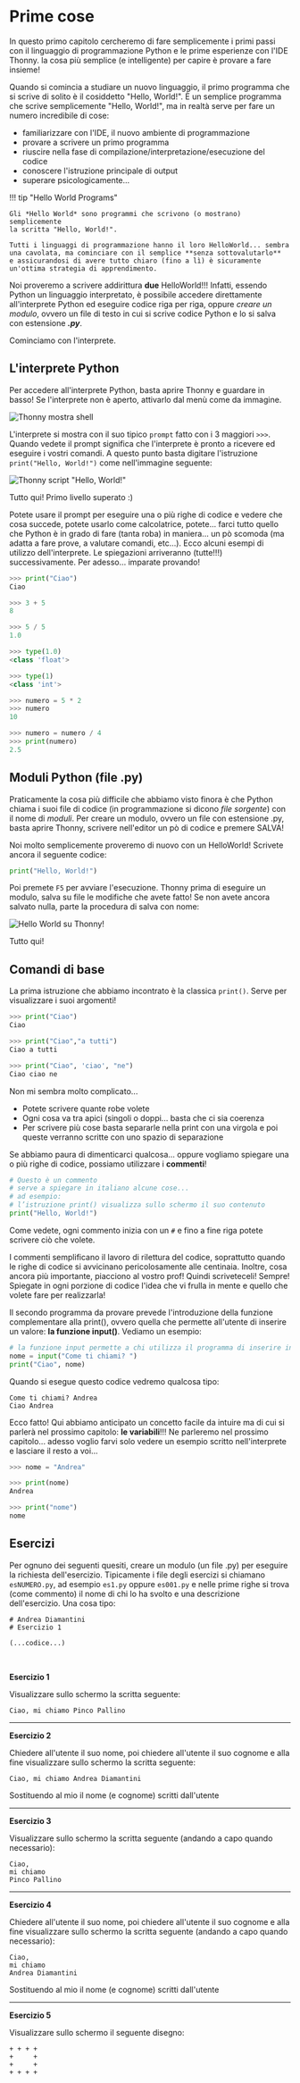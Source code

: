 # Prime cose

In questo primo capitolo cercheremo di fare semplicemente i primi passi con il linguaggio di programmazione Python
e le prime esperienze con l'IDE Thonny. la cosa più semplice (e intelligente) per capire è provare a fare insieme!

Quando si comincia a studiare un nuovo linguaggio, il primo programma che si scrive di solito è il cosiddetto "Hello, World!". 
È un semplice programma che scrive semplicemente "Hello, World!", ma in realtà serve per fare un numero incredibile di cose:

- familiarizzare con l'IDE, il nuovo ambiente di programmazione
- provare a scrivere un primo programma
- riuscire nella fase di compilazione/interpretazione/esecuzione del codice
- conoscere l'istruzione principale di output
- superare psicologicamente...

!!! tip "Hello World Programs"

    Gli *Hello World* sono programmi che scrivono (o mostrano) semplicemente
    la scritta "Hello, World!".

    Tutti i linguaggi di programmazione hanno il loro HelloWorld... sembra una cavolata, ma cominciare con il semplice **senza sottovalutarlo**
    e assicurandosi di avere tutto chiaro (fino a lì) è sicuramente un'ottima strategia di apprendimento.


Noi proveremo a scrivere addirittura **due** HelloWorld!!! Infatti, essendo Python un linguaggio interpretato, è possibile
accedere direttamente all'interprete Python ed eseguire codice riga per riga, oppure *creare un modulo*, ovvero un file di testo 
in cui si scrive codice Python e lo si salva con estensione ***.py***.

Cominciamo con l'interprete.

<!-- ############################################################################################################### -->
## L'interprete Python

Per accedere all'interprete Python, basta aprire Thonny e guardare in basso! Se l'interprete non è aperto, attivarlo dal menù
come da immagine.

![Thonny mostra shell](images/thonny_mostra_shell.png)

L'interprete si mostra con il suo tipico `prompt` fatto con i 3 maggiori `>>>`. Quando vedete il prompt significa che l'interprete è pronto a ricevere
ed eseguire i vostri comandi. A questo punto basta digitare l'istruzione `print("Hello, World!")` come nell'immagine seguente:

![Thonny script "Hello, World!"](images/thonny_shell_helloworld.png)

Tutto qui! Primo livello superato :)

Potete usare il prompt per eseguire una o più righe di codice e vedere che cosa succede, potete usarlo come calcolatrice, potete... farci tutto quello che Python è
in grado di fare (tanta roba) in maniera... un pò scomoda (ma adatta a fare prove, a valutare comandi, etc...).
Ecco alcuni esempi di utilizzo dell'interprete. Le spiegazioni arriveranno (tutte!!!) successivamente. Per adesso... imparate provando!

``` python
>>> print("Ciao")
Ciao

>>> 3 + 5
8

>>> 5 / 5
1.0

>>> type(1.0)
<class 'float'>

>>> type(1)
<class 'int'>

>>> numero = 5 * 2
>>> numero
10

>>> numero = numero / 4
>>> print(numero)
2.5
```


<!-- ############################################################################################################### -->
## Moduli Python (file .py)


Praticamente la cosa più difficile che abbiamo visto finora è che Python chiama i suoi file di codice (in programmazione si dicono *file sorgente*) con il nome di *moduli*.
Per creare un modulo, ovvero un file con estensione .py, basta aprire Thonny, scrivere nell'editor un pò di codice e premere SALVA!

Noi molto semplicemente proveremo di nuovo con un HelloWorld! Scrivete ancora il seguente codice:

``` python
print("Hello, World!")
```

Poi premete `F5` per avviare l'esecuzione. Thonny prima di eseguire un modulo, salva su file le modifiche che avete fatto! Se non avete ancora salvato nulla, parte la procedura
di salva con nome:

![Hello World su Thonny!](images/thonny_file_HelloWorld.jpg)

Tutto qui!<br>


<!-- ############################################################################################################### -->
## Comandi di base

La prima istruzione che abbiamo incontrato è la classica `print()`.
Serve per visualizzare i suoi argomenti!

``` python
>>> print("Ciao")
Ciao

>>> print("Ciao","a tutti")
Ciao a tutti

>>> print("Ciao", 'ciao', "ne")
Ciao ciao ne
```

Non mi sembra molto complicato... 
- Potete scrivere quante robe volete
- Ogni cosa va tra apici (singoli o doppi... basta che ci sia coerenza
- Per scrivere più cose basta separarle nella print con una virgola e poi queste verranno scritte con uno spazio di separazione

Se abbiamo paura di dimenticarci qualcosa... oppure vogliamo spiegare una o più righe di codice, possiamo
utilizzare i **commenti**!

``` python
# Questo è un commento
# serve a spiegare in italiano alcune cose...
# ad esempio:
# l’istruzione print() visualizza sullo schermo il suo contenuto
print("Hello, World!")
```

Come vedete, ogni commento inizia con un `#` e fino a fine riga potete scrivere ciò che volete.

I commenti semplificano il lavoro di rilettura del codice, soprattutto
quando le righe di codice si avvicinano pericolosamente alle centinaia.
Inoltre, cosa ancora più importante, piacciono al vostro prof! Quindi
scriveteceli! Sempre! Spiegate in ogni porzione di codice l'idea che vi
frulla in mente e quello che volete fare per realizzarla!

Il secondo programma da provare prevede l'introduzione della funzione
complementare alla print(), ovvero quella che permette all'utente di
inserire un valore: **la funzione input()**. Vediamo un esempio:

``` python
# la funzione input permette a chi utilizza il programma di inserire informazioni
nome = input("Come ti chiami? ")
print("Ciao", nome)
```

Quando si esegue questo codice vedremo qualcosa tipo:

    Come ti chiami? Andrea
    Ciao Andrea

Ecco fatto! 
Qui abbiamo anticipato un concetto facile da intuire ma di cui si parlerà nel prossimo capitolo: **le variabili**!!! 
Ne parleremo nel prossimo capitolo... adesso voglio farvi solo vedere un esempio scritto nell'interprete e lasciare il resto a voi...

``` python
>>> nome = "Andrea"

>>> print(nome)
Andrea

>>> print("nome")
nome
```



<!-- ############################################################################################ -->
## Esercizi

Per ognuno dei seguenti quesiti, creare un modulo (un file .py) per eseguire la richiesta dell'esercizio. Tipicamente i file degli esercizi si chiamano `esNUMERO.py`, ad esempio `es1.py` oppure `es001.py`
e nelle prime righe si trova (come commento) il nome di chi lo ha svolto e una descrizione dell'esercizio. Una cosa tipo:


``` 
# Andrea Diamantini
# Esercizio 1

(...codice...)
```

<br>

**Esercizio 1**

Visualizzare sullo schermo la scritta seguente:

``` 
Ciao, mi chiamo Pinco Pallino
```


----------------------------------------------------------------------------


**Esercizio 2**

Chiedere all'utente il suo nome, poi chiedere all'utente il suo cognome e alla fine visualizzare sullo schermo la scritta seguente:

``` 
Ciao, mi chiamo Andrea Diamantini
```

Sostituendo al mio il nome (e cognome) scritti dall'utente


----------------------------------------------------------------------------


**Esercizio 3**

Visualizzare sullo schermo la scritta seguente (andando a capo quando
necessario):

``` 
Ciao, 
mi chiamo 
Pinco Pallino
```


----------------------------------------------------------------------------


**Esercizio 4**

Chiedere all'utente il suo nome, poi chiedere all'utente il suo cognome e alla fine visualizzare sullo schermo la scritta seguente
(andando a capo quando necessario):

``` 
Ciao,
mi chiamo 
Andrea Diamantini
```

Sostituendo al mio il nome (e cognome) scritti dall'utente


----------------------------------------------------------------------------


**Esercizio 5**

Visualizzare sullo schermo il seguente disegno:

``` 
+ + + +
+     +
+     +
+ + + +
```

<br>
<br>
<br>

